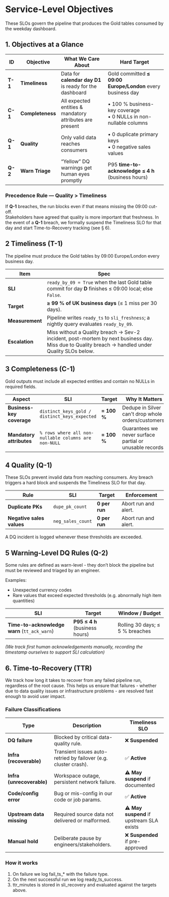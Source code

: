 # Service-Level Objectives

These SLOs govern the pipeline that produces the Gold tables consumed by the weekday dashboard.

## 1. Objectives at a Glance
| ID      | Objective        | What We Care About                                       | Hard Target                                                        |
| ------- | ---------------- | -------------------------------------------------------- | ------------------------------------------------------------------ |
| **T-1** | **Timeliness**   | Data for **calendar day D1** is ready for the dashboard  | Gold committed **≤ 09:00 Europe/London** every business day        |
| **C-1** | **Completeness** | All expected entities & mandatory attributes are present | • 100 % business-key coverage<br>• 0 NULLs in non-nullable columns |
| **Q-1** | **Quality**      | Only valid data reaches consumers                        | • 0 duplicate primary keys<br>• 0 negative sales values            |
| **Q-2** | **Warn Triage**  | “Yellow” DQ warnings get human eyes promptly             | P95 **time-to-acknowledge ≤ 4 h** (business hours)                 |

### Precedence Rule — Quality > Timeliness  
If **Q-1** breaches, the run blocks even if that means missing the 09:00 cut-off.  
Stakeholders have agreed that quality is more important that freshness. In the event
of a **Q-1** breach, we formally suspend the Timeliness SLO for that day and start Time-to-Recovery tracking (see § 6).

## 2 Timeliness (T-1)
The pipeline must produce the Gold tables by 09:00 Europe/London every business day.

| Item            | Spec                                                                                                                                                 |
| --------------- | ---------------------------------------------------------------------------------------------------------------------------------------------------- |
| **SLI**         | `ready_by_09 = True` when the last Gold table commit for day **D** finishes ≤ 09:00 local; else `False`.                                             |
| **Target**      | **≥ 99 % of UK business days** (≤ 1 miss per 30 days).                                                                                               |
| **Measurement** | Pipeline writes `ready_ts` to `sli_freshness`; a nightly query evaluates `ready_by_09`.                                                              |
| **Escalation**  | Miss without a Quality breach → Sev-2 incident, post-mortem by next business day. <br>Miss due to Quality breach → handled under Quality SLOs below. |


## 3 Completeness (C-1)
Gold outputs must include all expected entities and contain no NULLs in required fields.

| Aspect                    | SLI                                                  | Target      | Why It Matters                                           |
| ------------------------- | ---------------------------------------------------- | ----------- | -------------------------------------------------------- |
| **Business-key coverage** | `distinct_keys_gold / distinct_keys_expected`        | **= 100 %** | Dedupe in Silver can't drop whole orders/customers.      |
| **Mandatory attributes**  | `% rows where all non-nullable columns are non-NULL` | **= 100 %** | Guarantees we never surface partial or unusable records. |


## 4 Quality (Q-1)
These SLOs prevent invalid data from reaching consumers. Any breach triggers a hard block and suspends the Timeliness SLO for that day.

| Rule                      | SLI               | Target        | Enforcement                       |
| ------------------------- | ----------------- | ------------- | --------------------------------- |
| **Duplicate PKs**         | `dupe_pk_count`   | **0 per run** | Abort run and alert.              |
| **Negative sales values** | `neg_sales_count` | **0 per run** | Abort run and alert.              |

A DQ incident is logged whenever these thresholds are exceeded.


## 5 Warning-Level DQ Rules (Q-2)
Some rules are defined as warn-level - they don’t block the pipeline but must be reviewed and triaged by an engineer.

Examples:
- Unexpected currency codes
- Rare values that exceed expected thresholds (e.g. abnormally high item quantities)

| SLI                                          | Target                         | Window / Budget                 |
| -------------------------------------------- | ------------------------------ | ------------------------------- |
| **Time-to-acknowledge warn** (`tt_ack_warn`) | **P95 ≤ 4 h** (business hours) | Rolling 30 days; ≤ 5 % breaches |


*(We track first human acknowledgements manually, recording the timestamp ourselves to support SLI calculation)*

## 6. Time-to-Recovery (TTR)
We track how long it takes to recover from any failed pipeline run, regardless of the root cause. This helps us ensure that failures - whether due to data quality issues or infrastructure problems - are resolved fast enough to avoid user impact.

### Failure Classifications
| Type                      | Description                                                     | Timeliness SLO                            |
| ------------------------- | --------------------------------------------------------------- | ----------------------------------------- |
| **DQ failure**            | Blocked by critical data-quality rule.                          | ❌ **Suspended**                           |
| **Infra (recoverable)**   | Transient issues auto-retried by failover (e.g. cluster crash). | ✅ **Active**                              |
| **Infra (unrecoverable)** | Workspace outage, persistent network failure.                   | ⚠️ **May suspend** if documented          |
| **Code/config error**     | Bug or mis-config in our code or job params.                    | ✅ **Active**                              |
| **Upstream data missing** | Required source data not delivered or malformed.                | ⚠️ **May suspend** if upstream SLA exists |
| **Manual hold**           | Deliberate pause by engineers/stakeholders.                     | ❌ **Suspended** if pre-approved           |

### How it works
1. On failure we log fail_ts_* with the failure type.
2. On the next successful run we log ready_ts_success.
3. ttr_minutes is stored in sli_recovery and evaluated against the targets above.
